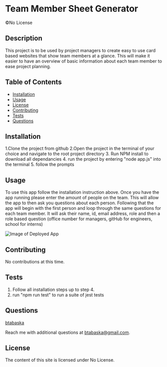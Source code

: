 # Team Member Sheet Generator

©No License

## Description

This project is to be used by project managers to create easy to use card based websites that show team members at a glance. This will make it easier to have an overview of basic information about each team member to ease project planning.

## Table of Contents

- [Installation](#installation)
- [Usage](#usage)
- [License](#license)
- [Contributing](#contributing)
- [Tests](#tests)
- [Questions](#questions)

## Installation

1.Clone the project from github
2.Open the project in the terminal of your choice and navigate to the root project directory 3. Run NPM install to download all dependancies 4. run the project by entering "node app.js" into the terminal 5. follow the prompts

## Usage

To use this app follow the installation instruction above. Once you have the app running please enter the amount of people on the team. This will allow the app to then ask you questions about each person. Following that the app will begin with the first person and loop through the same questions for each team member. It will ask their name, id, email address, role and then a role based question (office number for managers, gitHub for engineers, school for interns)

![Image of Deployed App](https://i.imgur.com/N5NWL6A.png "Image of Deployed App")

## Contributing

No contributions at this time.

## Tests

1. Follow all installation steps up to step 4.
2. run "npm run test" to run a suite of jest tests

## Questions

[btabaska](https://www.github.com/btabaska)

Reach me with additional questions at btabaska@gmail.com.

## License

The content of this site is licensed under No License.
